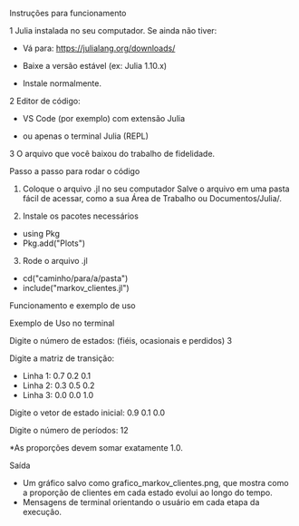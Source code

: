 Instruções para funcionamento

1 Julia instalada no seu computador.
 Se ainda não tiver:


- Vá para: https://julialang.org/downloads/


- Baixe a versão estável (ex: Julia 1.10.x)


- Instale normalmente.


2 Editor de código:


- VS Code (por exemplo) com extensão Julia


- ou apenas o terminal Julia (REPL)


3 O arquivo que você baixou do trabalho de fidelidade.




 Passo a passo para rodar o código

1. Coloque o arquivo .jl no seu computador
Salve o arquivo em uma pasta fácil de acessar, como a sua Área de Trabalho ou Documentos/Julia/.


2. Instale os pacotes necessários
- using Pkg
- Pkg.add("Plots")

3. Rode o arquivo .jl
- cd("caminho/para/a/pasta")
- include("markov_clientes.jl")





Funcionamento e exemplo de uso

Exemplo de Uso no terminal

Digite o número de estados: (fiéis, ocasionais e perdidos)
3

Digite a matriz de transição:
- Linha 1: 0.7 0.2 0.1
- Linha 2: 0.3 0.5 0.2
- Linha 3: 0.0 0.0 1.0

Digite o vetor de estado inicial:
0.9 0.1 0.0

Digite o número de períodos:
12

*As proporções devem somar exatamente 1.0.

Saída
- Um gráfico salvo como grafico_markov_clientes.png, que mostra como a proporção de clientes em cada estado evolui ao longo do tempo.
- Mensagens de terminal orientando o usuário em cada etapa da execução.
